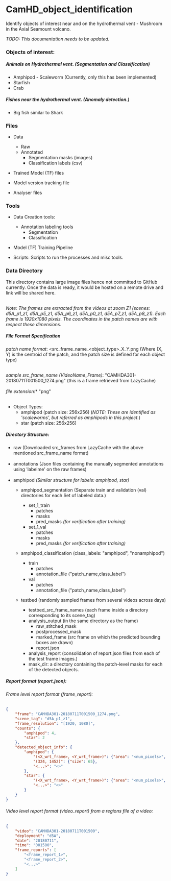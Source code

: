 # CamHD_object_identification

Identify objects of interest near and on the hydrothermal vent - Mushroom in the Axial Seamount volcano.

*TODO: This documentation needs to be updated.*

### Objects of interest:
##### Animals on Hydrothermal vent. (Segmentation and Classification)
- Amphipod - Scaleworm (Currently, only this has been implemented)
- Starfish
- Crab

##### Fishes near the hydrothermal vent. (Anomaly detection.)
- Big fish similar to Shark

### Files
- Data
    - Raw
    - Annotated
        - Segmentation masks (images)
        - Classification labels (csv)

- Trained Model (TF) files

- Model version tracking file

- Analyser files


### Tools
- Data Creation tools:
    - Annotation labeling tools
        - Segmentation
        - Classification

- Model (TF) Training Pipeline

- Scripts: Scripts to run the processes and misc tools.

### Data Directory
This directory contains large image files hence not committed to GitHub currently.
Once the data is ready, it would be hosted on a remote drive and link will be shared here. <br/><br/>

_Note: The frames are extracted from the videos at zoom Z1 (scenes: d5A_p1_z1, d5A_p5_z1, d5A_p6_z1, d5A_p0_z1, d5A_p7_z1, d5A_p8_z1).
Each frame is 1920x1080 pixels. The coordinates in the patch names are with respect these dimensions._

##### File Format Specification
_patch name format_: <src_frame_name_<object_type>_X_Y.png
(Where (X, Y) is the centroid of the patch, and the patch size is defined for each object type) <br/><br/>

_sample src_frame_name (VideoName_Frame)_: "CAMHDA301-20180711T001500_1274.png" (this is a frame retrieved from LazyCache) <br/><br/>
_file extension_:* "png" <br/><br/>

- Object Types:
    - amphipod (patch size: 256x256) (_NOTE: These are identified as 'scaleworms', but referred as amphipods in this project._)
    - star (patch size: 256x256)

##### Directory Structure:
- raw (Downloaded src_frames from LazyCache with the above mentioned src_frame_name format) <br/><br/>
- annotations (Json files containing the manually segmented annotations using 'labelme' on the raw frames) <br/><br/>
- amphipod _(Similar structure for labels: amphipod, star)_
    - amphipod_segmentation (Separate train and validation (val) directories for each Set of labeled data.)
        - set_1_train
            - patches
            - masks
            - pred_masks _(for verification after training)_
        - set_1_val
            - patches
            - masks
            - pred_masks _(for verification after training)_

    - amphipod_classification (class_labels: "amphipod", "nonamphipod")
        - train
            - patches
            - annotation_file ("patch_name,class_label")
        - val
            - patches
            - annotation_file ("patch_name,class_label")

    - testbed (randomly sampled frames from several videos across days)
        - testbed_src_frame_names (each frame inside a directory corresponding to its scene_tag)
        - analysis_output (in the same directory as the frame)
            - raw_stitched_mask
            - postprocessed_mask
            - marked_frame (src frame on which the predicted bounding boxes are drawn)
            - report.json
        - analysis_report (consolidation of report.json files from each of the test frame images.)
        - mask_dir: a directory containing the patch-level masks for each of the detected objects.

##### Report format (report.json):
###### Frame level report format (frame_report):
```json
{
    "frame": "CAMHDA301-20180711T001500_1274.png",
    "scene_tag": "d5A_p1_z1",
    "frame_resolution": "[1920, 1080]",
    "counts": {
        "amphipod": 4,
        "star": 2
    },
    "detected_object_info": {
        "amphipod": {
            "(<X_wrt_frame>, <Y_wrt_frame>)": {"area": "<num_pixels>", "..."},
            "(324, 1452)": {"size": 65},
            "<...>": "<>"
        },
        "star": {
            "(<X_wrt_frame>, <Y_wrt_frame>)": {"area": "<num_pixels>", "..."},
            "<...>": "<>"
        }
    }
}
```
###### Video level report format (video_report) from a regions file of a video:
```json
{
    "video": "CAMHDA301-20180711T001500",
    "deployment": "d5A",
    "date": "20180711",
    "time": "001500",
    "frame_reports": [
        "<frame_report_1>",
        "<frame_report_2>",
        "<...>"
    ]
}
```
